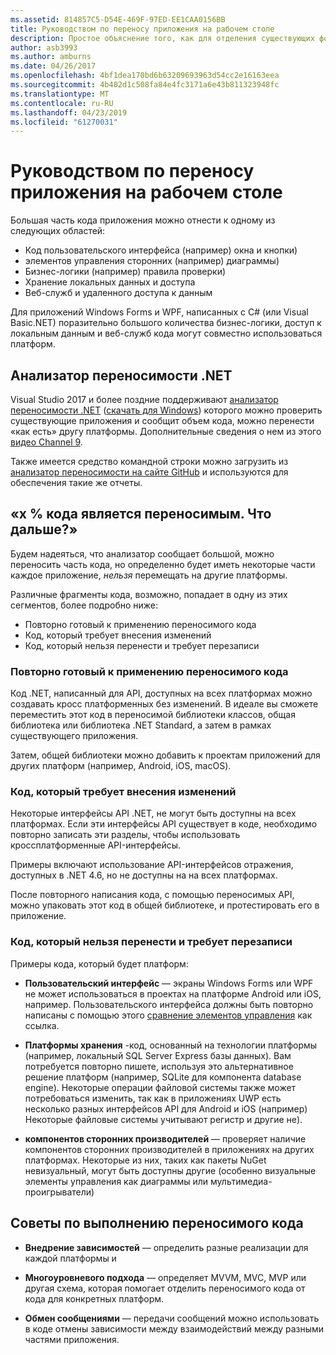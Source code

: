 ```yaml
---
ms.assetid: 814857C5-D54E-469F-97ED-EE1CAA0156BB
title: Руководством по переносу приложения на рабочем столе
description: Простое объяснение того, как для отделения существующих форм Windows или приложениях WPF для создания кросс платформенные приложения под управлением macOS, iOS, Android, а также универсальной платформы Windows и Windows 10.
author: asb3993
ms.author: amburns
ms.date: 04/26/2017
ms.openlocfilehash: 4bf1dea170bd6b63209693963d54cc2e16163eea
ms.sourcegitcommit: 4b402d1c508fa84e4fc3171a6e43b811323948fc
ms.translationtype: MT
ms.contentlocale: ru-RU
ms.lasthandoff: 04/23/2019
ms.locfileid: "61270031"
---
```

# <a name="desktop-app-porting-guidance"></a>Руководством по переносу приложения на рабочем столе

Большая часть кода приложения можно отнести к одному из следующих областей:

* Код пользовательского интерфейса (например) окна и кнопки)
* элементов управления сторонних (например) диаграммы)
* Бизнес-логики (например) правила проверки)
* Хранение локальных данных и доступа
* Веб-служб и удаленного доступа к данным

Для приложений Windows Forms и WPF, написанных с C# (или Visual Basic.NET) поразительно большого количества бизнес-логики, доступ к локальным данным и веб-служб кода могут совместно использоваться платформ.

## <a name="net-portability-analyzer"></a>Анализатор переносимости .NET

Visual Studio 2017 и более поздние поддерживают [анализатор переносимости .NET](https://docs.microsoft.com/dotnet/articles/standard/portability-analyzer) ([скачать для Windows](https://marketplace.visualstudio.com/items?itemName=ConnieYau.NETPortabilityAnalyzer)) которого можно проверить существующие приложения и сообщит объем кода, можно перенести «как есть» другу платформы. Дополнительные сведения о нем из этого [видео Channel 9](https://channel9.msdn.com/Blogs/Seth-Juarez/A-Brief-Look-at-the-NET-Portability-Analyzer).

Также имеется средство командной строки можно загрузить из [анализатор переносимости на сайте GitHub](https://github.com/Microsoft/dotnet-apiport) и используются для обеспечения такие же отчеты.

## <a name="x-of-my-code-is-portable-what-next"></a>«x % кода является переносимым. Что дальше?»

Будем надеяться, что анализатор сообщает большой, можно переносить часть кода, но определенно будет иметь некоторые части каждое приложение, _нельзя_ перемещать на другие платформы.

Различные фрагменты кода, возможно, попадает в одну из этих сегментов, более подробно ниже:

* Повторно готовый к применению переносимого кода
* Код, который требует внесения изменений
* Код, который нельзя перенести и требует перезаписи

### <a name="re-useable-portable-code"></a>Повторно готовый к применению переносимого кода

Код .NET, написанный для API, доступных на всех платформах можно создавать кросс платформенных без изменений. В идеале вы сможете переместить этот код в переносимой библиотеки классов, общая библиотека или библиотека .NET Standard, а затем в рамках существующего приложения.

Затем, общей библиотеки можно добавить к проектам приложений для других платформ (например, Android, iOS, macOS).

### <a name="code-that-requires-changes"></a>Код, который требует внесения изменений

Некоторые интерфейсы API .NET, не могут быть доступны на всех платформах. Если эти интерфейсы API существует в коде, необходимо повторно записать эти разделы, чтобы использовать кроссплатформенные API-интерфейсы.

Примеры включают использование API-интерфейсов отражения, доступных в .NET 4.6, но не доступны на на всех платформах.

После повторного написания кода, с помощью переносимых API, можно упаковать этот код в общей библиотеке, и протестировать его в приложение.

### <a name="code-that-isnt-portable-and-requires-a-re-write"></a>Код, который нельзя перенести и требует перезаписи

Примеры кода, который будет платформ:

- **Пользовательский интерфейс** — экраны Windows Forms или WPF не может использоваться в проектах на платформе Android или iOS, например. Пользовательского интерфейса должны быть повторно написаны с помощью этого [сравнение элементов управления](~/cross-platform/desktop/controls/index.md) как ссылка.

- **Платформы хранения** -код, основанный на технологии платформы (например, локальный SQL Server Express базы данных). Вам потребуется повторно пишете, используя это альтернативное решение платформ (например, SQLite для компонента database engine).
Некоторые операции файловой системы также может потребоваться изменить, так как в приложениях UWP есть несколько разных интерфейсов API для Android и iOS (например) Некоторые файловые системы учитывают регистр и другие не).

- **компонентов сторонних производителей** — проверяет наличие компонентов сторонних производителей в приложениях на других платформах. Некоторые из них, таких как пакеты NuGet невизуальный, могут быть доступны другие (особенно визуальные элементы управления как диаграммы или мультимедиа-проигрыватели)

## <a name="tips-for-making-code-portable"></a>Советы по выполнению переносимого кода

- **Внедрение зависимостей** — определить разные реализации для каждой платформы и

- **Многоуровневого подхода** — определяет MVVM, MVC, MVP или другая схема, которая помогает отделить переносимого кода от кода для конкретных платформ.

- **Обмен сообщениями** — передачи сообщений можно использовать в коде отмены зависимости между взаимодействий между разными частями приложения.
